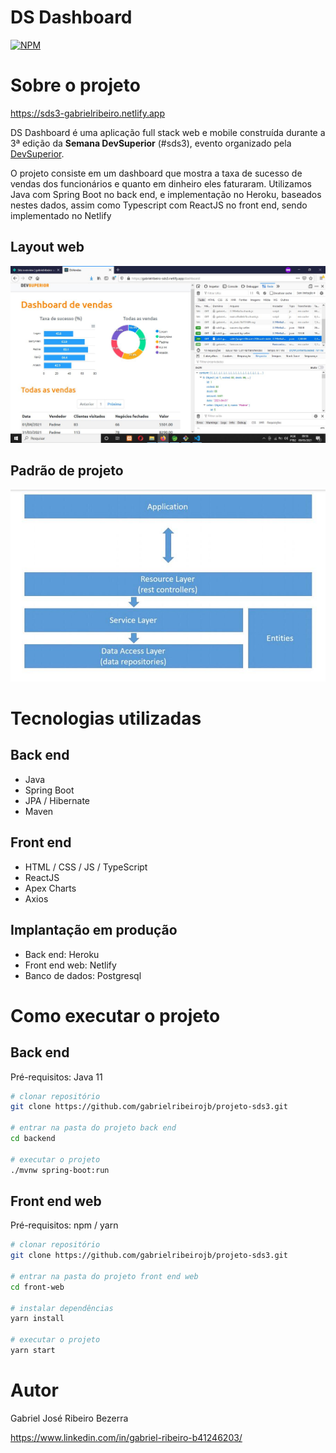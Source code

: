 # DS Dashboard 
[![NPM](https://img.shields.io/npm/l/react)](https://github.com/gabrielribeirojb/projeto-sds3/blob/main/LICENSE) 

# Sobre o projeto

https://sds3-gabrielribeiro.netlify.app

DS Dashboard é uma aplicação full stack web e mobile construída durante a 3ª edição da **Semana DevSuperior** (#sds3), evento organizado pela [DevSuperior](https://devsuperior.com "Site da DevSuperior").

O projeto consiste em um dashboard que mostra a taxa de sucesso de vendas dos funcionários e quanto em dinheiro eles faturaram. Utilizamos Java com Spring Boot no back end, e implementação no Heroku, baseados nestes dados, assim como Typescript com ReactJS no front end, sendo implementado no Netlify

## Layout web
![Web 1](https://github.com/gabrielribeirojb/itens-para-readme/blob/main/assets/03-sds3/semana-dev-3-app.jpg)

## Padrão de projeto
![Padrao Projeto](https://github.com/gabrielribeirojb/itens-para-readme/blob/main/assets/01-course-springboot-java-11/padrao-projeto.jpeg)

# Tecnologias utilizadas
## Back end
- Java
- Spring Boot
- JPA / Hibernate
- Maven
## Front end
- HTML / CSS / JS / TypeScript
- ReactJS
- Apex Charts
- Axios
## Implantação em produção
- Back end: Heroku
- Front end web: Netlify
- Banco de dados: Postgresql

# Como executar o projeto

## Back end
Pré-requisitos: Java 11

```bash
# clonar repositório
git clone https://github.com/gabrielribeirojb/projeto-sds3.git

# entrar na pasta do projeto back end
cd backend

# executar o projeto
./mvnw spring-boot:run
```

## Front end web
Pré-requisitos: npm / yarn

```bash
# clonar repositório
git clone https://github.com/gabrielribeirojb/projeto-sds3.git

# entrar na pasta do projeto front end web
cd front-web

# instalar dependências
yarn install

# executar o projeto
yarn start
```

# Autor

Gabriel José Ribeiro Bezerra

https://www.linkedin.com/in/gabriel-ribeiro-b41246203/
